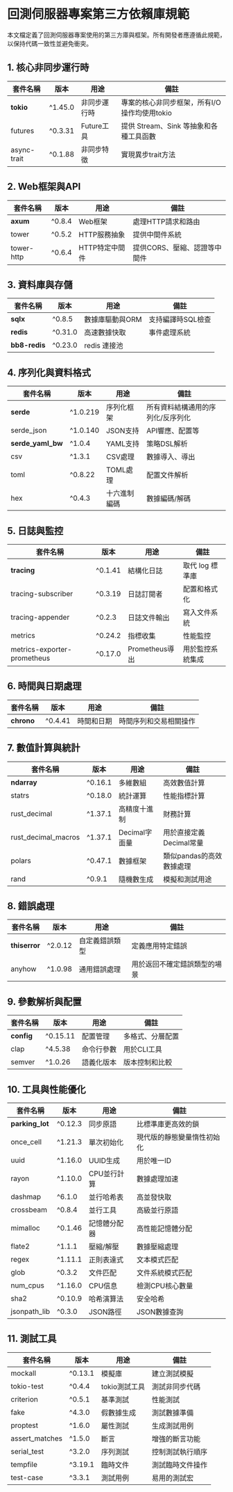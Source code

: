 # 回測伺服器專案第三方依賴庫規範

本文檔定義了回測伺服器專案使用的第三方庫與框架。所有開發者應遵循此規範，以保持代碼一致性並避免衝突。

## 1. 核心非同步運行時

| 套件名稱 | 版本 | 用途 | 備註 |
|---------|------|------|------|
| **tokio** | ^1.45.0 | 非同步運行時 | 專案的核心非同步框架，所有I/O操作均使用tokio |
| futures | ^0.3.31 | Future工具 | 提供 Stream、Sink 等抽象和各種工具函數 |
| async-trait | ^0.1.88 | 非同步特徵 | 實現異步trait方法 |


## 2. Web框架與API

| 套件名稱 | 版本 | 用途 | 備註 |
|---------|------|------|------|
| **axum** | ^0.8.4 | Web框架 | 處理HTTP請求和路由 |
| tower | ^0.5.2 | HTTP服務抽象 | 提供中間件系統 |
| tower-http | ^0.6.4 | HTTP特定中間件 | 提供CORS、壓縮、認證等中間件 |


## 3. 資料庫與存儲

| 套件名稱 | 版本 | 用途 | 備註 |
|---------|------|------|------|
| **sqlx** | ^0.8.5 | 數據庫驅動與ORM | 支持編譯時SQL檢查 |
| **redis** | ^0.31.0 | 高速數據快取 | 事件處理系統 |
| **bb8-redis** | ^0.23.0 | redis 連接池 |  |


## 4. 序列化與資料格式

| 套件名稱 | 版本 | 用途 | 備註 |
|---------|------|------|------|
| **serde** | ^1.0.219 | 序列化框架 | 所有資料結構通用的序列化/反序列化 |
| serde_json | ^1.0.140 | JSON支持 | API響應、配置等 |
| **serde_yaml_bw** | ^1.0.4 | YAML支持 | 策略DSL解析 |
| csv | ^1.3.1 | CSV處理 | 數據導入、導出 |
| toml | ^0.8.22 | TOML處理 | 配置文件解析 |
| hex | ^0.4.3 | 十六進制編碼 | 數據編碼/解碼 |


## 5. 日誌與監控

| 套件名稱 | 版本 | 用途 | 備註 |
|---------|------|------|------|
| **tracing** | ^0.1.41 | 結構化日誌 | 取代 log 標準庫 |
| tracing-subscriber | ^0.3.19 | 日誌訂閱者 | 配置和格式化 |
| tracing-appender | ^0.2.3 | 日誌文件輸出 | 寫入文件系統 |
| metrics | ^0.24.2 | 指標收集 | 性能監控 |
| metrics-exporter-prometheus | ^0.17.0 | Prometheus導出 | 用於監控系統集成 |


## 6. 時間與日期處理

| 套件名稱 | 版本 | 用途 | 備註 |
|---------|------|------|------|
| **chrono** | ^0.4.41 | 時間和日期 | 時間序列和交易相關操作 |


## 7. 數值計算與統計

| 套件名稱 | 版本 | 用途 | 備註 |
|---------|------|------|------|
| **ndarray** | ^0.16.1 | 多維數組 | 高效數值計算 |
| statrs | ^0.18.0 | 統計運算 | 性能指標計算 |
| rust_decimal | ^1.37.1 | 高精度十進制 | 財務計算 |
| rust_decimal_macros | ^1.37.1 | Decimal字面量 | 用於直接定義Decimal常量 |
| polars | ^0.47.1 | 數據框架 | 類似pandas的高效數據處理 |
| rand | ^0.9.1 | 隨機數生成 | 模擬和測試用途 |


## 8. 錯誤處理

| 套件名稱 | 版本 | 用途 | 備註 |
|---------|------|------|------|
| **thiserror** | ^2.0.12 | 自定義錯誤類型 | 定義應用特定錯誤 |
| anyhow | ^1.0.98 | 通用錯誤處理 | 用於返回不確定錯誤類型的場景 |


## 9. 參數解析與配置

| 套件名稱 | 版本 | 用途 | 備註 |
|---------|------|------|------|
| **config** | ^0.15.11 | 配置管理 | 多格式、分層配置 |
| clap | ^4.5.38 | 命令行參數 | 用於CLI工具 |
| semver | ^1.0.26 | 語義化版本 | 版本控制和比較 |


## 10. 工具與性能優化

| 套件名稱 | 版本 | 用途 | 備註 |
|---------|------|------|------|
| **parking_lot** | ^0.12.3 | 同步原語 | 比標準庫更高效的鎖 |
| once_cell | ^1.21.3 | 單次初始化 | 現代版的靜態變量惰性初始化 |
| uuid | ^1.16.0 | UUID生成 | 用於唯一ID |
| rayon | ^1.10.0 | CPU並行計算 | 數據處理加速 |
| dashmap | ^6.1.0 | 並行哈希表 | 高並發快取 |
| crossbeam | ^0.8.4 | 並行工具 | 高級並行原語 |
| mimalloc | ^0.1.46 | 記憶體分配器 | 高性能記憶體分配 |
| flate2 | ^1.1.1 | 壓縮/解壓 | 數據壓縮處理 |
| regex | ^1.11.1 | 正則表達式 | 文本模式匹配 |
| glob | ^0.3.2 | 文件匹配 | 文件系統模式匹配 |
| num_cpus | ^1.16.0 | CPU信息 | 檢測CPU核心數量 |
| sha2 | ^0.10.9 | 哈希演算法 | 安全哈希 |
| jsonpath_lib | ^0.3.0 | JSON路徑 | JSON數據查詢 |


## 11. 測試工具

| 套件名稱 | 版本 | 用途 | 備註 |
|---------|------|------|------|
| mockall | ^0.13.1 | 模擬庫 | 建立測試模擬 |
| tokio-test | ^0.4.4 | tokio測試工具 | 測試非同步代碼 |
| criterion | ^0.5.1 | 基準測試 | 性能測試 |
| fake | ^4.3.0 | 假數據生成 | 測試數據準備 |
| proptest | ^1.6.0 | 屬性測試 | 生成測試用例 |
| assert_matches | ^1.5.0 | 斷言 | 增強的斷言功能 |
| serial_test | ^3.2.0 | 序列測試 | 控制測試執行順序 |
| tempfile | ^3.19.1 | 臨時文件 | 測試臨時文件操作 |
| test-case | ^3.3.1 | 測試用例 | 易用的測試宏 |
